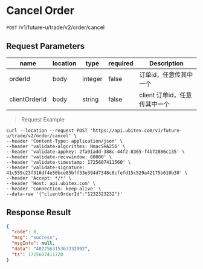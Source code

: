 # Cancel Order

`POST` /v1/future-u/trade/v2/order/cancel

## Request Parameters

| name          | location | type    | required | Description         |
|---------------|----------|---------|----------|---------------------|
| orderId       | body     | integer | false    | 订单id，任意传其中一个        |
| clientOrderId | body     | string  | false    | client 订单id，任意传其中一个 |

> Request Example

```shell
curl --location --request POST 'https://api.ubitex.com/v1/future-u/trade/v2/order/cancel' \
--header 'Content-Type: application/json' \
--header 'validate-algorithms: HmacSHA256' \
--header 'validate-appkey: 2fa91add-388c-44f2-8365-f4b72886c135' \
--header 'validate-recvwindow: 60000' \
--header 'validate-timestamp: 1725607411560' \
--header 'validate-signature: 41c559c23f316df4e50bce85bff33e394d7348c8cfefd15c529a42175b610b30' \
--header 'Accept: */*' \
--header 'Host: api.ubitex.com' \
--header 'Connection: keep-alive' \
--data-raw '{"clientOrderId":"1232323232"}'

```

## Response Result

```json
{
  "code": 0,
  "msg": "success",
  "msgInfo": null,
  "data": "402256315363332992",
  "ts": 1725607411720
}
```

